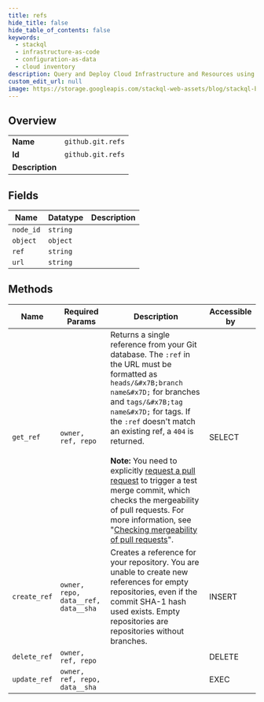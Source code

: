 ```yaml
---
title: refs
hide_title: false
hide_table_of_contents: false
keywords:
  - stackql
  - infrastructure-as-code
  - configuration-as-data
  - cloud inventory
description: Query and Deploy Cloud Infrastructure and Resources using SQL
custom_edit_url: null
image: https://storage.googleapis.com/stackql-web-assets/blog/stackql-blog-post-featured-image.png
---
```

  
    

## Overview
<table><tbody>
<tr><td><b>Name</b></td><td><code>github.git.refs</code></td></tr>
<tr><td><b>Id</b></td><td><code>github.git.refs</code></td></tr>
<tr><td><b>Description</b></td><td></td></tr>
</tbody></table>

## Fields
| Name | Datatype | Description |
| ---- | -------- | ----------- |
| `node_id` | `string` |  |
| `object` | `object` |  |
| `ref` | `string` |  |
| `url` | `string` |  |
## Methods
| Name | Required Params | Description | Accessible by |
| ---- | --------------- | ----------- | ------------- |
| `get_ref` | `owner, ref, repo` | Returns a single reference from your Git database. The `:ref` in the URL must be formatted as `heads/&#x7B;branch name&#x7D;` for branches and `tags/&#x7B;tag name&#x7D;` for tags. If the `:ref` doesn't match an existing ref, a `404` is returned.<br /><br />**Note:** You need to explicitly [request a pull request](https://docs.github.com/rest/reference/pulls#get-a-pull-request) to trigger a test merge commit, which checks the mergeability of pull requests. For more information, see "[Checking mergeability of pull requests](https://docs.github.com/rest/guides/getting-started-with-the-git-database-api#checking-mergeability-of-pull-requests)". | SELECT |
| `create_ref` | `owner, repo, data__ref, data__sha` | Creates a reference for your repository. You are unable to create new references for empty repositories, even if the commit SHA-1 hash used exists. Empty repositories are repositories without branches. | INSERT |
| `delete_ref` | `owner, ref, repo` |  | DELETE |
| `update_ref` | `owner, ref, repo, data__sha` |  | EXEC |
